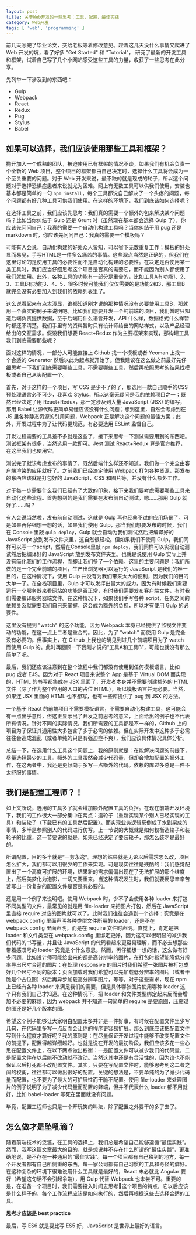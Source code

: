 ```yaml
---
layout: post
title: 关于Web开发的一些思考：工具，配置，最佳实践
category: Web开发
tags: [ 'web', 'programming' ]
---
```


前几天写完了毕业论文，交给老板等着修改意见。趁着这几天没什么事情又爬进了 Web 开发的坑，看了好多 "Get Started" 和 "Tutorial"， 研究了最新的开发工具和框架，试着自己写了几个小网站感受这些工具的力量，收获了一些思考在此分享。

先列举一下涉及到的东西吧：

  * Gulp
  * Webpack
  * React
  * Redux
  * Pug
  * Stylus
  * Babel

## 如果可以选择，我们应该使用那些工具和框架？

抛开加入一个成熟的团队，被迫使用已有框架的情况不谈，如果我们有机会负责一个全新的 Web 项目，整个项目的框架都由自己决定时，选择什么工具将会成为一个至关重要的问题。对于 Web 开发来说，最不缺的就是现成的轮子，所以这个问题对于选择恐惧症患者来说就尤为困难。网上有无数工具可以供我们使用，安装也基本都是简单的一句 `npm install`，每个工具都说自己解决了一个头疼的问题，每个问题都有好几种工具可供我们使用。在这样的环境下，我们到底该如何选择呢？

在选择工具之前，我们应该先思考：我们真的需要一个额外的包来解决某个问题吗？比如当你纠结于 Gulp 还是 Grunt 时（虽然现在基本都会选择 Gulp 了），你应该先问问自己：我真的需要一个自动化构建工具吗？当你纠结于用 pug 还是 markdown 时，你应该先问问自己：我真的需要一个模板吗？

可能有人会说，自动化构建的好处众人皆知，可以省下无数重复工作；模板的好处显而易见，手写HTML是一件多么痛苦的事情。这些观点当然是正确的，但我们在这里讨论的是使用工具的必要性而不是自动化构建的必要性。在决定是否使用某一类工具时，我们应当仔细思考这个项目是否真的需要它，而不能因为别人都使用了我们就使用。此外，各种工具的功能有一部分是重合的，比如工具A有功能1、2、3，工具B有功能3、4、5，很多时候可能我们仅仅需要的是功能2和3，那工具B就完全没有必要加入到我们的依赖列表里了。

这么说看起来有点太浅显，谁都知道刚才说的那种情况没有必要使用工具B，那就用一个真实的例子来说明吧。比如我们想要开发一个纯前端的项目，我们暂时只知道后端负责提供数据，至于后端用什么语言开发，API 什么样，数据格式什么样暂时都还不清楚。我们手里有的资料暂时只有设计师给出的网站样式，以及产品经理给出的交互需求。假设我们想要 React+Redux 作为主要框架来实现，那构建工具我们到底需要那些呢？

面对这样的情况，一部分人可能直接上 Github 找一个模板或者 Yeoman 上找一个合适的 Generator 然后以此为起点就开始了。但我建议在这么做之前最好先仔细思考一下我们到底需要哪些工具，不需要哪些工具，然后再按照思考的结果找模板或者自己从头配置一个。

首先，对于这样的一个项目，写 CSS 是少不了的了，那选用一款自己顺手的CSS预处理语言必不可少，我喜欢 Stylus，所以这毫无疑问是我的依赖项目之一；既然已经决定了用 React+Redux，那一定涉及到大量 JavaScript (JSX) 的编写，那用 Babel 让源代码更简单易懂应该没有什么问题；想到这里，自然会考虑到在 JS 里各种静态资源的引用问题，Webpack 正是解决这个问题的最佳方案；此外，开发过程中为了让代码更规范，有必要选用 ESLint 监督自己。

开发过程需要的工具差不多就是这些了，接下来思考一下测试需要用到的东西吧。测试框架有很多，当然选用一款即可。Jest 测试 React+Redux 算是官方推荐，在这里我们也使用它。

测试完了就该考虑发布的事情了，既然后端什么样还不知道，我们做一个完全由客户端渲染的应用就好了。之前我们已经决定使用 Webpack 打包各种资源，那发布的东西应该就是打包好的 JavaScript，CSS 和图片等，并没有什么额外工作。

对于每一步需要什么我们已经有了大致的印象，接下来我们要考虑需要哪些工具来自动化这些流程。首先想到的是我们需要在发布前自动测试，嗯……那用 Gulp 就好了……吗？

有人会说当然啦，发布前自动测试，这就是 Gulp 再也经典不过的应用场景了。可是如果再仔细想一想的话，如果我们使用 Gulp，那当我们想要发布的时候，我们在 Console 里敲 `gulp deploy`，Gulp 就会自动为我们测试然后把编译好的 JavaScript 放到发布文件夹里，这自然很轻松。但如果我们不使用 Gulp，我们同样可以写一个script，然后在Console里敲 `npm deploy`，我们同样可以实现自动测试然后把编译好的 JavaScript 放到发布文件夹里。也就是说使用 Gulp 实际上并没有简化我们的工作流程，而却让我们多了一个依赖。这里的主要问题是：我们所做的是一个完全前端的项目，生产出浏览器可以运行的 JavaScript 是我们的唯一目的，在这种情况下，使用 Gulp 并没有为我们带来太大的便利，因为我们的目的太单一了。在全栈项目里，Gulp 才可以发挥出最大的威力，因为有时候我们需要运行一个服务器来看网站的功能是否正常，有时我们需要发布客户端文件，有时我们需要编译服务器端文件。在这种情况下，如果我们手写各种 script，任务之间的依赖关系就需要我们自己来掌握，这会成为额外的负担，所以才有使用 Gulp 的必要性。

这里没有提到 "watch" 的这个功能，因为 Webpack 本身已经提供了监视文件变动的功能，在这一点上二者是重合的。因此，为了 "watch" 而使用 Gulp 是完全没有必要的。但事实上，在 Github 上我也的确见到过几个前端项目为了 watch 而使用 Gulp 的。此时再回顾一下我刚才说的“工具A和工具B”，可能也就没有那么简单了吧。

最后，我们还应该注意到在整个流程中我们都没有使用到任何模板语言，比如 pug 或者 EJS。因为对于 React 项目来说整个 App 是基于 Virtual DOM 而实现的，HTML 的书写都集成在 JSX 里面了，开发者本身并不需要创建额外的 HTML 文件（除了作为整个应用的入口的占位 HTML），所以模板语言并无必要。当然，如果连 JSX 里面的 HTML 也不想写，也有一些库提供了 pug 到 JSX 的方法。

一个基于 React 的前端项目不需要模板语言，不需要自动化构建工具，这可能会有一点出乎意料，但这正显示出了开发之前思考的意义，上面给出的例子也不代表所有情况。针对不同的实际情况，我们所需要的工具都是不一样的，Github 上的项目为了保证其通用性大多包含了多于必需的依赖。但在实际开发中这种多于必需往往会造成混乱（或者单纯的只是有强迫症不爽），我们应该具体情况具体分析。

总结一下，在选用什么工具这个问题上，我的原则就是：在能解决问题的前提下，尽量选择最少的工具。额外的工具虽然会减少代码量，但却会增加配置的额外工作，在这两者中，我还是更倾向于多写一点额外的代码。依赖的库过多总是一件不太舒服的事情。

## 我们是配置工程师？！

如上文所说，选用的工具多了就会增加额外配置工具的负担。在现在前端开发环境下，我们的工作很大一部分集中在两点：造轮子（重新实现某个别人已经实现的工具）和装轮子（下载已有的工具然后配置）。而实现业务逻辑反倒成了水到渠成的事情，多半是参照别人的代码进行仿写。上一节说的大概就是如何权衡造轮子和装轮子的比重，这一节要说的就是，如果已经决定了要装轮子，那怎么装才是最好的。

所谓配置，目的多半就是“一劳永逸”。理想的结果就是无论以后需求怎么改，项目怎么扩大，我们都可以用很少的工作来实现。可是现实往往是残酷的：我们感觉配置出了一个高度可扩展的环境，结果新的需求偏偏出现在了无法扩展的那个维度上，然后美梦化为泡影，一切又要重来。当这种情况发生时，我们就要反思辛辛苦苦写出一份复杂的配置文件是否是有必要的。

还是用一个例子来说明吧。使用 Webpack 时，少不了会使用各种 loader 来打包不同类型的文件，最常见的就是用 file-loader 来把图片打包，然后在 JavaScript 里直接 require 对应的图片就可以了。此时我们往往会遇到一个选择：究竟是在 webpack.config 里面声明各种类型文件所用的 loader，还是不在 webpack.config 里面声明，而是在 require 文件时声明。直觉上，肯定是把 loader 和文件类型在 webpack.config 里绑定更好，因为这可以很明显的减少我们代码的书写量，并且让 JavaScript 的代码看起来更容易理解，而不必去想那些带着感叹号的 loader 究竟是个什么意思。然而，再仔细想一想的话，这么做有好多问题。比如设计师可能给出来的都是高分辨率的图片，在打包时希望能降低分辨率导出尺寸合适的图片；在处理 responsive 的图片时我们希望一张图片被打包成好几个尺寸不同的版本；页面加载时我们希望可以先加载低分辨率的图片（或者干脆是个占位图）然后再异步加载高分辨率图片，等等。对于这些需求，现在 npm 上已经有各种 loader 来满足我们的需要，但是具体哪张图片使用哪种 loader 这个只有我们自己才知道。在这种情况下，把 loader 和文件类型绑定起来反而会增加不必要的麻烦，因为 webpack 并不知道一句简单的 require 是要原图，压缩过的图还是好几个版本的图。

希望这个例子能够让大家明白配置太多并非是一件好事，有时候在配置文件里少写几句，在代码里多写一点反而会让你的程序更容易扩展。那么到底应该把配置文件写到什么程度才算好呢？我的原则是：在尽量保证开发过程中能够不改变配置文件的前提下，配置得越详细越好。也就是说在开发的最初阶段，我们应该多花一些心思在配置文件上，在以下两点做出权衡：一是配置文件可以减少我们的代码量，二是配置文件在以后能不改动就不改动。当然这其中还是有灵活性的，因为谁也不能保证以后打死都不改配置文件。其实，只要在写配置文件时，能够思考到这二者之间的权衡，往往都可以做出很好的配置。关键的想法是，不要单纯的为了减少代码量而配置，也不要为了最大的可扩展性而干脆不配置。使用 file-loader 来处理图片的例子说明了为了减少代码量而配置的弊端，但并不代表什么 loader 都不用就好，比如 babel-loader 写死在里面就没有问题。

毕竟，配置工程师也只是一个开玩笑的叫法，除了配置之外要干的多了去了。

## 怎么做才是坠吼滴？

随着前端技术的泛滥，在工具的选择上，我们总是希望自己能够遵循“最佳实践”。然而，我写这篇文章最大的目的，就是想说并不存在什么所谓的“最佳实践”，更准确地说，是不存在一种通用的“最佳实践”。每一个项目都有自己独到的地方，每一个开发者都有自己所侧重的东西，每一家公司都有自己习惯的工具和奇怪的癖好。在这种复杂的环境下很难说用什么工具就是最好的，React 未必就比 Angular 要好（希望这句话不会引起争端），用 Gulp 代替 Webpack 也未尝不可。重要的是，在准备一个项目时，我们需要投入时间去思考这个项目的特点，它以后应该是什么样子的，每个工作流程应该是如何执行的，然后再根据这些去选择合适的工具。

**思考才应该是 best practice**

最后，写 ES6 就是要比写 ES5 好，JavaScript 是世界上最好的语言。
